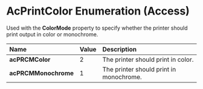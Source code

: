 
# AcPrintColor Enumeration (Access)

Used with the  **ColorMode** property to specify whether the printer should print output in color or monochrome.



|**Name**|**Value**|**Description**|
|:-----|:-----|:-----|
|**acPRCMColor**|2|The printer should print in color. |
|**acPRCMMonochrome**|1|The printer should print in monochrome. |
